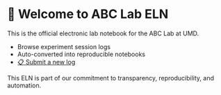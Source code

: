 # 🧠 Welcome to ABC Lab ELN

This is the official electronic lab notebook for the ABC Lab at UMD.

- Browse experiment session logs
- Auto-converted into reproducible notebooks
- [📋 Submit a new log](https://your-logform-site.netlify.app)

This ELN is part of our commitment to transparency, reproducibility, and automation.

